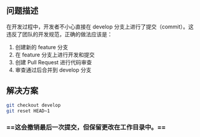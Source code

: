 ## 问题描述

在开发过程中，开发者不小心直接在 develop 分支上进行了提交（commit）。这违反了团队的开发规范，正确的做法应该是：

1. 创建新的 feature 分支
2. 在 feature 分支上进行开发和提交
3. 创建 Pull Request 进行代码审查
4. 审查通过后合并到 develop 分支

## 解决方案

```bash
git checkout develop
git reset HEAD~1
```
### ==这会撤销最后一次提交，但保留更改在工作目录中。==

